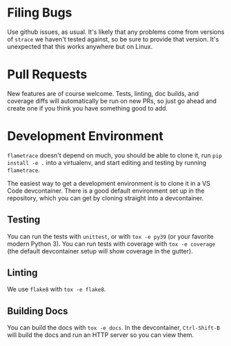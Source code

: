 # Filing Bugs

Use github issues, as usual. It's likely that any problems come from versions of `strace` we haven't tested against, so be sure to provide that version. It's unexpected that this works anywhere but on Linux.

# Pull Requests

New features are of course welcome. Tests, linting, doc builds, and coverage diffs will automatically be run on new PRs, so just go ahead and create one if you think you have something good to add.

# Development Environment

`flametrace` doesn't depend on much, you should be able to clone it, run `pip install -e .` into a virtualenv, and start editing and testing by running `flametrace`.

The easiest way to get a development environment is to clone it in a VS Code devcontainer. There is a good default environment set up in the repository, which you can get by cloning straight into a devcontainer.

## Testing

You can run the tests with `unittest`, or with `tox -e py39` (or your favorite modern Python 3). You can run tests with coverage with `tox -e coverage` (the default devcontainer setup will show coverage in the gutter).

## Linting

We use `flake8` with `tox -e flake8`.

## Building Docs

You can build the docs with `tox -e docs`. In the devcontainer, `Ctrl-Shift-B` will build the docs and run an HTTP server so you can view them.
